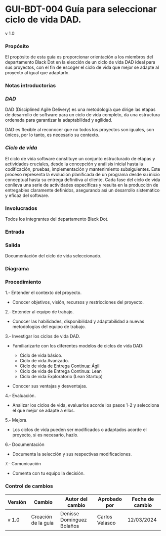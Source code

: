 # GUI-BDT-004 Guía para seleccionar ciclo de vida DAD.
v 1.0
### Propósito
El propósito de esta guía es proporcionar orientación a los miembros del departamento Black Dot en la elección de un ciclo de vida DAD ideal para sus proyectos, con el fin de escoger el ciclo de vida que mejor se adapte al proyecto al igual que adaptarlo.

### Notas introductorias

### *DAD*
DAD (Disciplined Agile Delivery) es una metodología que dirige las etapas de desarrollo de software para un ciclo de vida completo, da una estructura ordenada para garantizar la adaptabilidad y agilidad. 

DAD es flexible al reconocer que no todos los proyectos son iguales, son únicos, por lo tanto, es necesario su contexto.

### *Ciclo de vida*
El ciclo de vida software constituye un conjunto estructurado de etapas y actividades cruciales, desde la concepción y análisis inicial hasta la codificación, pruebas, implementación y mantenimiento subsiguientes. Este proceso representa la evolución planificada de un programa desde su inicio conceptual hasta su entrega definitiva al cliente. Cada fase del ciclo de vida conlleva una serie de actividades específicas y resulta en la producción de entregables claramente definidos, asegurando así un desarrollo sistemático y eficaz del software.

### Involucrados
Todos los integrantes del departamento Black Dot.

### Entrada


### Salida
Documentación del ciclo de vida seleccionado.

### Diagrama

### Procedimiento
1.- Entender el contexto del proyecto.
+ Conocer objetivos, visión, recursos y restricciones del proyecto.

2.- Entender al equipo de trabajo.
+ Conocer las habilidades, disponibilidad y adaptabilidad a nuevas metodologías del equipo de trabajo.

3.- Investigar los ciclos de vida DAD.
+ Familiarizarte con los diferentes modelos de ciclos de vida DAD:

    + Ciclo de vida básico.
    + Ciclo de vida Avanzado.
    + Ciclo de vida de Entrega Continua: Ágil
    + Ciclo de vida de Entrega Continua: Lean
    + Ciclo de vida Exploratorio (Lean Startup)
    
+ Conocer sus ventajas y desventajas.

4.- Evaluación.
+ Analizar los ciclos de vida, evaluarlos acorde los pasos 1-2 y selecciona el que mejor se adapte a ellos.

5.- Mejora.
+  Los ciclos de vida pueden ser modificados o adaptados acorde el proyecto, si es necesario, hazlo.

6.- Documentación
+ Documenta la selección y sus respectivas modificaciones.

7.- Comunicación
+ Comenta con tu equipo la decisión.

### Control de cambios
| Versión | Cambio                                                        | Autor del cambio                                            | Aprobado por | Fecha de cambio |
| ------- | ------------------------------------------------------------- | ----------------------------------------------------------- | ------------ | --------------- |
| v 1.0   | Creación de la guía                                           | Denisse Domínguez Bolaños                                   | Carlos Velasco | 12/03/2024      |
